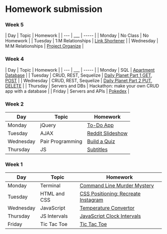 # Homework submission

<!--
Please submit the link(s) to the repo (github repository) with your homework (e.g. www.github.com/johndoe/css-homework) **[here](https://docs.google.com/a/generalassemb.ly/forms/d/e/1FAIpQLScytvEQulwcqb0QEHk9PwN2-_DZEJG5Qeovv_erRjiTNLDObw/viewform).**

To keep your assignments neat, each piece of homework should have its own repo.
-->

### Week 5
| Day       | Topic             | Homework                                                                 |
| ---       | ___               | -----                                                                    |
| Monday    | No Class          | No Homework                                                              |
| Tuesday   | 1:M Relationships | [Link Shortener](https://github.com/WDI-SEA/link-shortener)              |
| Wednesday | M:M Relationships | [Project Organize](https://github.com/WDI-SEA/express-project-organizer) |

### Week 4
| Day       | Topic                 | Homework                                                                                  |
| ---       | ___                   | -----                                                                                     |
| Monday    | SQL                   | [Apartment Database](https://github.com/WDI-SEA/apartment-database)                       |
| Tuesday   | CRUD, REST, Sequelize | [Daily Planet Part 1 GET, POST](https://github.com/WDI-SEA/express-daily-planet)        |
| Wednesday | CRUD, REST, Sequelize | [Daily Planet Part 2 PUT, DELETE](https://github.com/WDI-SEA/express-daily-planet-ajax) |
| Thursday  | Servers and DBs       | Hackathon: make your own CRUD app with a database                                         | 
| Friday    | Servers and APIs      | [Pokedex](https://github.com/WDI-SEA/express-pokedex)                                     |

### Week 2
| Day       | Topic            | Homework                                                             |
| --        | ---              | -----                                                                |
| Monday    | jQuery           | [To-Do App](https://github.com/WDI-SEA/jquery-todo-list)             |
| Tuesday   | AJAX             | [Reddit Slideshow](https://github.com/WDI-SEA/ajax-reddit-slideshow) |
| Wednesday | Pair Programming | [Build a Quiz](https://github.com/brandiw/javascript-quiz)           |
| Thursday  | JS               | [Subtitles](https://github.com/WDI-SEA/subtitle-starter-code)        |

### Week 1
| Day       | Topic        | Homework                                                                              |
| ------    | -----        | --------                                                                              |
| Monday    | Terminal     | [Command Line Murder Mystery](https://github.com/WDI-SEA/command-line-murder-mystery) |
| Tuesday   | HTML and CSS | [CSS Positioning: Recreate Instagram](https://github.com/ga-students/css-positioning) |
| Wednesday | JavaScript   | [Temperature Convertor](https://github.com/WDI-SEA/temperature-converter-dom)         |
| Thursday  | JS Intervals | [JavaScript Clock Intervals](https://github.com/ga-students/js-clock-intervals)       |
| Friday    | Tic Tac Toe  | [Tic Tac Toe](https://github.com/WDI-SEA/tic-tac-toe)                                 |

